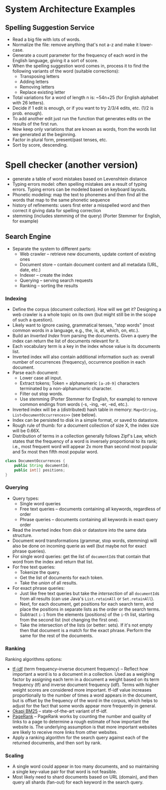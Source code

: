 # System Architecture Examples

## Spelling Suggestion Service

- Read a big file with lots of words.
- Normalize the file: remove anything that's not a-z and make it lower-case.
- Generate a count parameter for the frequency of each word in the English language, giving it a sort of score.
- When the spelling suggestion word comes in, process it to find the following variants of the word (suitable corrections):
    - Transposing letters
    - Adding letters
    - Removing letters
    - Replace existing letter
- Total variations for a word of length n is: ~54n+25 (for English alphabet with 26 letters).
- Decide if 1 edit is enough, or if you want to try 2/3/4 edits, etc. (1/2 is prob. enough).
- To add another edit just run the function that generates edits on the results of the first run.
- Now keep only variations that are known as words, from the words list we generated at the beginning.
- Factor in plural form, present/past tenses, etc.
- Sort by score, descending.

# Spell checker (another version)
   - generate a table of word mistakes based on Levenshtein distance
   - Typing errors model: often spelling mistakes are a result of typing errors. Typing errors can be modeled based on keyboard layouts.
   - Phonetic modeling: map the text to phonemes and then find all the words that map to the same phonetic sequence
   - history of refinements: users first enter a misspelled word and then correct it giving data for spelling correction
   - stemming (includes stemming of the query) (Porter Stemmer for English, for example) 

## Search Engine

- Separate the system to different parts:
    - Web crawler – retrieve new documents, update content of existing ones
    - Document store – contain document content and all metadata (URL, date, etc.)
    - Indexer – create the index
    - Querying – serving search requests
    - Ranking – sorting the results

### Indexing

- Define the corpus (document collection). How will we get it? Designing a web crawler is a whole topic on its own (but might still be in the scope of such a question).
- Likely want to ignore casing, grammatical tenses, "stop words" (most common words in a language, e.g., the, is, at, which, on, etc.).
- Build an *Inverted Index* from parsing the documents. Given a query the index can return the list of documents relevant for it.
- Each vocabulary term is a key in the index whose value is its documents list.
- Inverted index will also contain additional information such as: overall number of occurrences (frequency), occurrence position in each document.
- Parse each document:
    - Lower case all input.
    - Extract tokens; Token = alphanumeric `[a-z0-9]` characters terminated by a non-alphanumeric character.
    - Filter out stop words.
    - Use stemming (Porter Stemmer for English, for example) to remove common endings from words (-s, -ing, -er, -ed, etc.).
- Inverted index will be a (distributed) hash table in memory: `Map<String, List<DocumentOccurrences>>` (see below).
- Index can be persisted to disk in a simple format, or saved to datastore.
- Rough rule of thumb: for a document collection of size X, the index size will be 0.66X.
- Distribution of terms in a collection generally follows Zipf's Law, which states that the frequency of a word is inversely proportional to its rank; i.e., most frequent word will appear 2x more than second most popular and 5x most then fifth most popular word.

```java
class DocumentOccurrences {
    public String documentId;
    public int[] positions;
}
```

### Querying

- Query types:
    - Single word queries
    - Free text queries – documents containing all keywords, regardless of order
    - Phrase queries – documents containing all keywords in exact query order
- Read the inverted index from disk or datastore into the same data structure.
- Document word transformations (grammar, stop words, stemming) will also be done on incoming querie as well (but maybe not for exact phrase queries).
- For single word queries: get the list of `documentId`s that contain that word from the index and return that list.
- For free text queries:
    - Tokenize the query.
    - Get the list of documents for each token.
    - Take the *union* of all results.
- For exact phrase queries:
    - Just like free text queries but take the *intersection* of all `documentId`s from all results (can use Java's `List.retainAll` or `Set.retainAll`).
    - Next, for each document, get positions for each search term, and place the positions in separate lists as the order or the search terms.
    - Subtract `i-1` from the elements (positions) of the `i`-th list, starting from the second list (not changing the first one).
    - Take the intersection of the lists (or better: sets). If it's not empty then that document is a match for the exact phrase. Perform the same for the rest of the documents.

### Ranking

Ranking algorithms options:
- [tf-idf](https://en.wikipedia.org/wiki/Tf%E2%80%93idf) (term frequency–inverse document frequency) – Reflect how important a word is to a document in a collection. Used as a weighing factor by assigning each term in a document a weight based on its term frequency (tf) and inverse document frequency (idf). Terms with higher weight scores are considered more important. tf-idf value increases proportionally to the number of times a word appears in the document, but is offset by the frequency of the word in the corpus, which helps to adjust for the fact that some words appear more frequently in general.
- [Okapi BM25](http://en.wikipedia.org/wiki/Okapi_BM25) – state-of-the-art variant of tf-idf.
- [PageRank](http://en.wikipedia.org/wiki/PageRank) – PageRank works by counting the number and quality of links to a page to determine a rough estimate of how important the website is. The underlying assumption is that more important websites are likely to receive more links from other websites.
- Apply a ranking algorithm for the search query against each of the returned documents, and then sort by rank.

### Scaling

- A single word could appear in too many documents, and so maintaining a single key-value pair for that word is not feasible.
- Most likely need to shard documents based on URL (domain), and then query all shards (fan-out) for each keyword in the search query.
